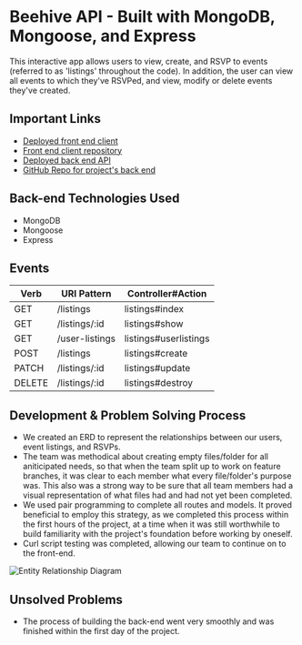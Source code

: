 # Beehive API - Built with MongoDB, Mongoose, and Express

This interactive app allows users to view, create, and RSVP to events (referred to as 'listings' throughout the code). In addition, the user can view all events to which they've RSVPed, and view, modify or delete events they've created.

## Important Links
  - [Deployed front end client](https://tylerr36.github.io/beehive-client/)
  - [Front end client repository](https://github.com/tylerr36/beehive-client)
  - [Deployed back end API](https://tranquil-tor-91715.herokuapp.com/)
  - [GitHub Repo for project's back end](https://github.com/tylerr36/beehive-api)

## Back-end Technologies Used
  - MongoDB
  - Mongoose
  - Express

## Events
| Verb | URI Pattern | Controller#Action |
|------|-------------|-------------------|
| GET  | /listings    | listings#index     |
| GET  | /listings/:id  | listings#show      |
| GET | /user-listings | listings#userlistings |
| POST  | /listings  | listings#create      |
| PATCH  | /listings/:id  | listings#update      |
| DELETE  | /listings/:id  | listings#destroy      |

## Development & Problem Solving Process
  - We created an ERD to represent the relationships between our users, event listings, and RSVPs.
  - The team was methodical about creating empty files/folder for all aniticipated needs, so that when the team split up to work on feature branches, it was clear to each member what every file/folder's purpose was. This also was a strong way to be sure that all team members had a visual representation of what files had and had not yet been completed.
  - We used pair programming to complete all routes and models. It proved beneficial to employ this strategy, as we completed this process within the first hours of the project, at a time when it was still worthwhile to build familiarity with the project's foundation before working by oneself.
  - Curl script testing was completed, allowing our team to continue on to the front-end.

  ![Entity Relationship Diagram](https://i.imgur.com/8kw64Kj.png)

## Unsolved Problems
- The process of building the back-end went very smoothly and was finished within the first day of the project.
